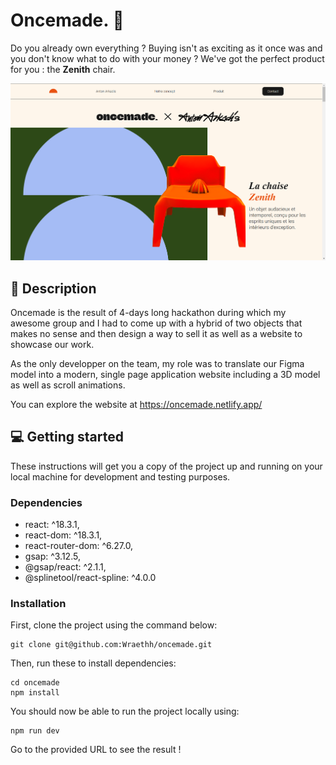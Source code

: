
# Oncemade. 🍊

Do you already own everything ? Buying isn't as exciting as it once was and you don't know what to do with your money ? We've got the perfect product for you : the **Zenith** chair.

![Home page](public/screenshots/screen1.png)


## 📝 Description

Oncemade is the result of 4-days long hackathon during which my awesome group and I had to come up with a hybrid of two objects that makes no sense and then design a way to sell it as well as a website to showcase our work.

As the only developper on the team, my role was to translate our Figma model into a modern, single page application website including a 3D model as well as scroll animations.

You can explore the website at https://oncemade.netlify.app/

## 💻 Getting started

These instructions will get you a copy of the project up and running on your local machine for development and testing purposes.

### Dependencies

- react: ^18.3.1,
- react-dom: ^18.3.1,
- react-router-dom: ^6.27.0,
- gsap: ^3.12.5,
- @gsap/react: ^2.1.1,
- @splinetool/react-spline: ^4.0.0

### Installation

First, clone the project using the command below:
```
git clone git@github.com:Wraethh/oncemade.git
```

Then, run these to install dependencies:
```
cd oncemade
npm install
```

You should now be able to run the project locally using:
```
npm run dev
```

Go to the provided URL to see the result !
